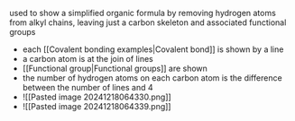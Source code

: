 used to show a simplified organic formula by removing hydrogen atoms from alkyl chains, leaving just a carbon skeleton and associated functional groups

+ each [[Covalent bonding examples|Covalent bond]] is shown by a line 
+ a carbon atom is at the join of lines
+ [[Functional group|Functional groups]] are shown
+ the number of hydrogen atoms on each carbon atom is the difference between the number of lines and 4
+ ![[Pasted image 20241218064330.png]]
+ ![[Pasted image 20241218064339.png]]